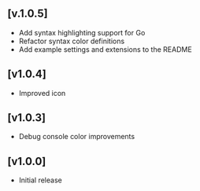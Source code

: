 ## [v.1.0.5]

- Add syntax highlighting support for Go
- Refactor syntax color definitions
- Add example settings and extensions to the README

## [v1.0.4]

- Improved icon

## [v1.0.3]

- Debug console color improvements

## [v1.0.0]

- Initial release

